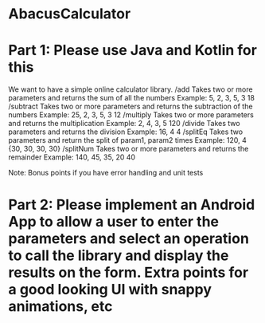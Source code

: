 # AbacusCalculator

# Part 1: Please use Java and Kotlin for this
We want to have a simple online calculator library.
/add Takes two or more parameters and returns the sum of all the numbers
Example: 5, 2, 3, 5, 3 18
/subtract Takes two or more parameters and returns the subtraction of the numbers
Example: 25, 2, 3, 5, 3 12
/multiply Takes two or more parameters and returns the multiplication
Example: 2, 4, 3, 5 120
/divide Takes two parameters and returns the division
Example: 16, 4 4
/splitEq Takes two parameters and return the split of param1, param2 times
Example: 120, 4 {30, 30, 30, 30}
/splitNum Takes two or more parameters and returns the remainder
Example: 140, 45, 35, 20 40

Note: Bonus points if you have error handling and unit tests

# Part 2: Please implement an Android App to allow a user to enter the parameters and select an operation to call the library and display the results on the form. Extra points for a good looking UI with snappy animations, etc
